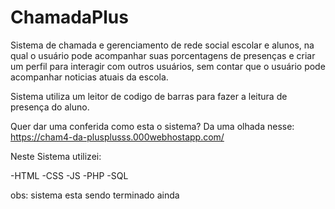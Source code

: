 
# ChamadaPlus
Sistema de chamada e gerenciamento de rede social escolar e alunos, na qual o usuário pode acompanhar suas porcentagens de presenças e criar um perfil para interagir com outros usuários, sem contar que o usuário pode acompanhar noticias atuais da escola.

Sistema utiliza um leitor de codigo de barras para fazer a leitura de presença do aluno.

Quer dar uma conferida como esta o sistema? Da uma olhada nesse:
https://cham4-da-plusplusss.000webhostapp.com/


Neste Sistema utilizei:

-HTML
-CSS
-JS
-PHP
-SQL

obs: sistema esta sendo terminado ainda
